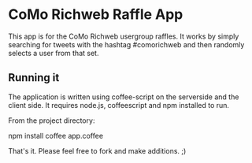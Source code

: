 # CoMo Richweb Raffle App
This app is for the CoMo Richweb usergroup raffles. It works by simply searching for tweets with the hashtag #comorichweb and then randomly selects a user from that set.

## Running it
The application is written using coffee-script on the serverside and the client side. It requires node.js, coffeescript and npm installed to run. 

From the project directory:
  
   npm install 
   coffee app.coffee

That's it. Please feel free to fork and make additions. ;)
